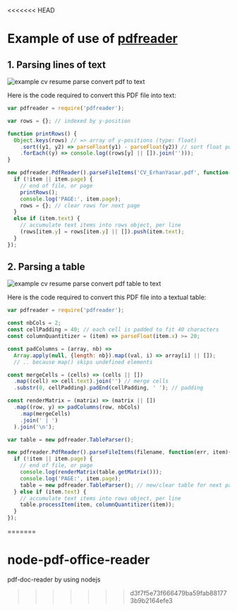 <<<<<<< HEAD
# Example of use of [pdfreader](https://github.com/adrienjoly/npm-pdfreader)

## 1. Parsing lines of text

![example cv resume parse convert pdf to text](parseRows.png)

Here is the code required to convert this PDF file into text:

```js
var pdfreader = require('pdfreader');

var rows = {}; // indexed by y-position

function printRows() {
  Object.keys(rows) // => array of y-positions (type: float)
    .sort((y1, y2) => parseFloat(y1) - parseFloat(y2)) // sort float positions
    .forEach((y) => console.log((rows[y] || []).join('')));
}

new pdfreader.PdfReader().parseFileItems('CV_ErhanYasar.pdf', function(err, item){
  if (!item || item.page) {
    // end of file, or page
    printRows();
    console.log('PAGE:', item.page);
    rows = {}; // clear rows for next page
  }
  else if (item.text) {
    // accumulate text items into rows object, per line
    (rows[item.y] = rows[item.y] || []).push(item.text);
  }
});
```

## 2. Parsing a table

![example cv resume parse convert pdf table to text](parseTable.png)

Here is the code required to convert this PDF file into a textual table:

```js
var pdfreader = require('pdfreader');

const nbCols = 2;
const cellPadding = 40; // each cell is padded to fit 40 characters
const columnQuantitizer = (item) => parseFloat(item.x) >= 20;

const padColumns = (array, nb) =>
  Array.apply(null, {length: nb}).map((val, i) => array[i] || []);
  // .. because map() skips undefined elements

const mergeCells = (cells) => (cells || [])
  .map((cell) => cell.text).join('') // merge cells
  .substr(0, cellPadding).padEnd(cellPadding, ' '); // padding

const renderMatrix = (matrix) => (matrix || [])
  .map((row, y) => padColumns(row, nbCols)
    .map(mergeCells)
    .join(' | ')
  ).join('\n');

var table = new pdfreader.TableParser();

new pdfreader.PdfReader().parseFileItems(filename, function(err, item){
  if (!item || item.page) {
    // end of file, or page
    console.log(renderMatrix(table.getMatrix()));
    console.log('PAGE:', item.page);
    table = new pdfreader.TableParser(); // new/clear table for next page
  } else if (item.text) {
    // accumulate text items into rows object, per line
    table.processItem(item, columnQuantitizer(item));
  }
});
```

=======
# node-pdf-office-reader
pdf-doc-reader by using nodejs
>>>>>>> d3f7f5e73f666479ba59fab881773b9b2164efe3
